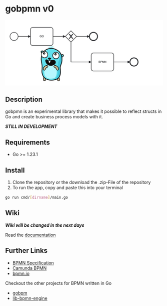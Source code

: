 # gobpmn v0

![gobpmn](https://github.com/deemount/gobpmn/blob/main/docs/img/header.webp "a gopher in front of business model")

## Description

gobpmn is an experimental library that makes it possible to reflect structs in Go and create business process models with it.

***STILL IN DEVELOPMENT***

## Requirements

* Go >= 1.23.1

## Install

1. Clone the repository or the download the .zip-File of the repository
2. To run the app, copy and paste this into your terminal

```bash
go run cmd/[dirname]/main.go
```

## Wiki

***Wiki will be changed in the next days***

Read the [documentation](https://github.com/deemount/gobpmn/wiki)

## Further Links

* [BPMN Specification](https://www.omg.org/spec/BPMN)
* [Camunda BPMN](https://camunda.com/bpmn/)
* [bpmn.io](https://bpmn.io/)

Checkout the other projects for BPMN written in Go

* [gobpm](https://github.com/dr-dobermann/gobpm)
* [lib-bpmn-engine](https://github.com/nitram509/lib-bpmn-engine)

